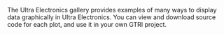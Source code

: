 The Ultra Electronics gallery provides examples of many ways to display data graphically in Ultra Electronics. You can view and download source code for each plot[.](#mmini191.101.31.81:443dute) and use it in your own GTRI project.
